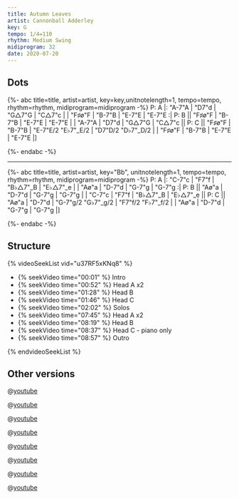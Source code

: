 ```yaml
---
title: Autumn Leaves
artist: Cannonball Adderley
key: G
tempo: 1/4=110
rhythm: Medium Swing
midiprogram: 32
date: 2020-07-20
---
```


## Dots

<!-- prettier-ignore -->
{%- abc title=title, artist=artist, key=key,unitnotelength=1, tempo=tempo, rhythm=rhythm,  midiprogram=midiprogram -%}
P: A
|: "A-7"A | "D7"d | "G△7"G | "C△7"c |
| "F♯ø"F | "B-7"B | "E-7"E | "E-7"E :|
P: B
|| "F♯ø"F | "B-7"B | "E-7"E | "E-7"E |
| "A-7"A | "D7"d | "G△7"G | "C△7"c ||
P: C
|| "F♯ø"F | "B-7"B | "E-7"E/2 "E♭7"_E/2 | "D7"D/2 "D♭7"_D/2 |
| "F♯ø"F | "B-7"B | "E-7"E | "E-7"E |]

{%- endabc -%}

---

<!-- prettier-ignore -->
{%- abc title=title, artist=artist, key="Bb", unitnotelength=1, tempo=tempo, rhythm=rhythm,  midiprogram=midiprogram  -%}
P: A
|: "C-7"c | "F7"f | "B♭△7"_B | "E♭△7"_e |
| "Aø"a | "D-7"d | "G-7"g | "G-7"g :|
P: B
|| "Aø"a | "D-7"d | "G-7"g | "G-7"g |
| "C-7"c | "F7"f | "B♭△7"_B | "E♭△7"_e ||
P: C
|| "Aø"a | "D-7"d | "G-7"g/2 "G♭7"_g/2 | "F7"f/2 "F♭7"_f/2 |
| "Aø"a | "D-7"d | "G-7"g | "G-7"g |]

{%- endabc -%}

## Structure

{% videoSeekList vid="u37RF5xKNq8" %}

- {% seekVideo time="00:01" %} Intro
- {% seekVideo time="00:52" %} Head A x2
- {% seekVideo time="01:28" %} Head B
- {% seekVideo time="01:46" %} Head C
- {% seekVideo time="02:02" %} Solos
- {% seekVideo time="07:45" %} Head A x2
- {% seekVideo time="08:19" %} Head B
- {% seekVideo time="08:37" %} Head C - piano only
- {% seekVideo time="08:57" %} Outro

{% endvideoSeekList %}

## Other versions

@[youtube](xXBNlApwh0c)

@[youtube](Q9vZ3hHyJL8)

@[youtube](xnW9wNN_IVg)

@[youtube](DsKBnkI_6Tk)

@[youtube](Gsz3mrnIBd0)

@[youtube](Gnp58oepHUQ)

@[youtube](rsz6TE6t7-A)

@[youtube](5jiXQmWBXbY)
